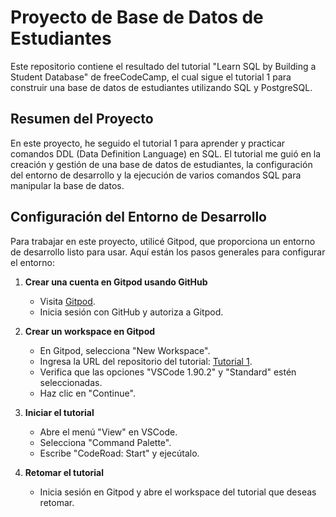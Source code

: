 # Proyecto de Base de Datos de Estudiantes

Este repositorio contiene el resultado del tutorial "Learn SQL by Building a Student Database" de freeCodeCamp, el cual sigue el tutorial 1 para construir una base de datos de estudiantes utilizando SQL y PostgreSQL.

## Resumen del Proyecto

En este proyecto, he seguido el tutorial 1 para aprender y practicar comandos DDL (Data Definition Language) en SQL. El tutorial me guió en la creación y gestión de una base de datos de estudiantes, la configuración del entorno de desarrollo y la ejecución de varios comandos SQL para manipular la base de datos.

## Configuración del Entorno de Desarrollo

Para trabajar en este proyecto, utilicé Gitpod, que proporciona un entorno de desarrollo listo para usar. Aquí están los pasos generales para configurar el entorno:

1. **Crear una cuenta en Gitpod usando GitHub**

   - Visita [Gitpod](https://gitpod.io).
   - Inicia sesión con GitHub y autoriza a Gitpod.

2. **Crear un workspace en Gitpod**

   - En Gitpod, selecciona "New Workspace".
   - Ingresa la URL del repositorio del tutorial: [Tutorial 1](https://github.com/Laboratoria/learn-sql-by-building-a-student-database-part-1).
   - Verifica que las opciones "VSCode 1.90.2" y "Standard" estén seleccionadas.
   - Haz clic en "Continue".

3. **Iniciar el tutorial**

   - Abre el menú "View" en VSCode.
   - Selecciona "Command Palette".
   - Escribe "CodeRoad: Start" y ejecútalo.

4. **Retomar el tutorial**

   - Inicia sesión en Gitpod y abre el workspace del tutorial que deseas retomar.